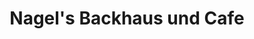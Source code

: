 ---
title: "Nagel's Backhaus und Cafe"
url: /gaertringen/nagels-backhaus-und-cafe/
shop: Bäckerei
---